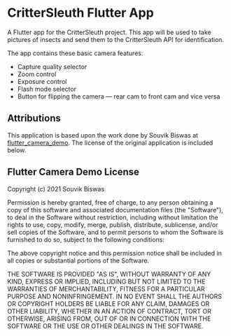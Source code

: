 # CritterSleuth Flutter App
A Flutter app for the CritterSleuth project.
This app will be used to take pictures of insects and send them to the CritterSleuth API for identification.

The app contains these basic camera features:

- Capture quality selector
- Zoom control
- Exposure control
- Flash mode selector
- Button for flipping the camera — rear cam to front cam and vice versa

## Attributions
This application is based upon the work done by Souvik Biswas at [flutter_camera_demo](https://github.com/sbis04/flutter_camera_demo).
The license of the original application is included below.

## Flutter Camera Demo License
Copyright (c) 2021 Souvik Biswas

Permission is hereby granted, free of charge, to any person obtaining a copy
of this software and associated documentation files (the "Software"), to deal
in the Software without restriction, including without limitation the rights
to use, copy, modify, merge, publish, distribute, sublicense, and/or sell
copies of the Software, and to permit persons to whom the Software is
furnished to do so, subject to the following conditions:

The above copyright notice and this permission notice shall be included in all
copies or substantial portions of the Software.

THE SOFTWARE IS PROVIDED "AS IS", WITHOUT WARRANTY OF ANY KIND, EXPRESS OR
IMPLIED, INCLUDING BUT NOT LIMITED TO THE WARRANTIES OF MERCHANTABILITY,
FITNESS FOR A PARTICULAR PURPOSE AND NONINFRINGEMENT. IN NO EVENT SHALL THE
AUTHORS OR COPYRIGHT HOLDERS BE LIABLE FOR ANY CLAIM, DAMAGES OR OTHER
LIABILITY, WHETHER IN AN ACTION OF CONTRACT, TORT OR OTHERWISE, ARISING FROM,
OUT OF OR IN CONNECTION WITH THE SOFTWARE OR THE USE OR OTHER DEALINGS IN THE
SOFTWARE.
